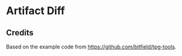 # Artifact Diff



## Credits

Based on the example code from https://github.com/bitfield/tpg-tools.
